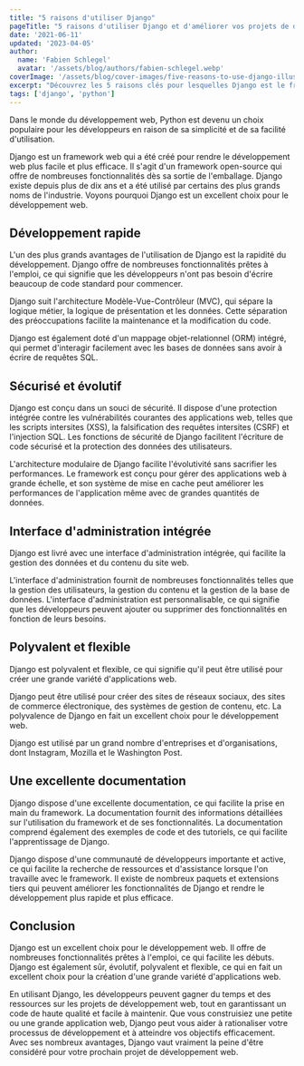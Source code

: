 ```yaml
---
title: "5 raisons d'utiliser Django"
pageTitle: "5 raisons d'utiliser Django et d'améliorer vos projets de développement Web"
date: '2021-06-11'
updated: '2023-04-05'
author:
  name: 'Fabien Schlegel'
  avatar: '/assets/blog/authors/fabien-schlegel.webp'
coverImage: '/assets/blog/cover-images/five-reasons-to-use-django-illustration-fr.webp'
excerpt: "Découvrez les 5 raisons clés pour lesquelles Django est le framework idéal pour vos projets de développement web. De son architecture robuste à son écosystème complet de bibliothèques et d'outils, apprenez comment Django peut vous aider à créer des applications web puissantes et évolutives."
tags: ['django', 'python']
---
```


Dans le monde du développement web, Python est devenu un choix populaire pour les développeurs en raison de sa simplicité et de sa facilité d'utilisation.

Django est un framework web qui a été créé pour rendre le développement web plus facile et plus efficace. Il s'agit d'un framework open-source qui offre de nombreuses fonctionnalités dès sa sortie de l'emballage. Django existe depuis plus de dix ans et a été utilisé par certains des plus grands noms de l'industrie. Voyons pourquoi Django est un excellent choix pour le développement web.

## Développement rapide

L'un des plus grands avantages de l'utilisation de Django est la rapidité du développement. Django offre de nombreuses fonctionnalités prêtes à l'emploi, ce qui signifie que les développeurs n'ont pas besoin d'écrire beaucoup de code standard pour commencer.

Django suit l'architecture Modèle-Vue-Contrôleur (MVC), qui sépare la logique métier, la logique de présentation et les données. Cette séparation des préoccupations facilite la maintenance et la modification du code.

Django est également doté d'un mappage objet-relationnel (ORM) intégré, qui permet d'interagir facilement avec les bases de données sans avoir à écrire de requêtes SQL.

## Sécurisé et évolutif

Django est conçu dans un souci de sécurité. Il dispose d'une protection intégrée contre les vulnérabilités courantes des applications web, telles que les scripts intersites (XSS), la falsification des requêtes intersites (CSRF) et l'injection SQL. Les fonctions de sécurité de Django facilitent l'écriture de code sécurisé et la protection des données des utilisateurs.

L'architecture modulaire de Django facilite l'évolutivité sans sacrifier les performances. Le framework est conçu pour gérer des applications web à grande échelle, et son système de mise en cache peut améliorer les performances de l'application même avec de grandes quantités de données.

## Interface d'administration intégrée

Django est livré avec une interface d'administration intégrée, qui facilite la gestion des données et du contenu du site web.

L'interface d'administration fournit de nombreuses fonctionnalités telles que la gestion des utilisateurs, la gestion du contenu et la gestion de la base de données. L'interface d'administration est personnalisable, ce qui signifie que les développeurs peuvent ajouter ou supprimer des fonctionnalités en fonction de leurs besoins.

## Polyvalent et flexible

Django est polyvalent et flexible, ce qui signifie qu'il peut être utilisé pour créer une grande variété d'applications web.

Django peut être utilisé pour créer des sites de réseaux sociaux, des sites de commerce électronique, des systèmes de gestion de contenu, etc. La polyvalence de Django en fait un excellent choix pour le développement web.

Django est utilisé par un grand nombre d'entreprises et d'organisations, dont Instagram, Mozilla et le Washington Post.

## Une excellente documentation

Django dispose d'une excellente documentation, ce qui facilite la prise en main du framework. La documentation fournit des informations détaillées sur l'utilisation du framework et de ses fonctionnalités. La documentation comprend également des exemples de code et des tutoriels, ce qui facilite l'apprentissage de Django.

Django dispose d'une communauté de développeurs importante et active, ce qui facilite la recherche de ressources et d'assistance lorsque l'on travaille avec le framework. Il existe de nombreux paquets et extensions tiers qui peuvent améliorer les fonctionnalités de Django et rendre le développement plus rapide et plus efficace.

## Conclusion

Django est un excellent choix pour le développement web. Il offre de nombreuses fonctionnalités prêtes à l'emploi, ce qui facilite les débuts. Django est également sûr, évolutif, polyvalent et flexible, ce qui en fait un excellent choix pour la création d'une grande variété d'applications web.

En utilisant Django, les développeurs peuvent gagner du temps et des ressources sur les projets de développement web, tout en garantissant un code de haute qualité et facile à maintenir. Que vous construisiez une petite ou une grande application web, Django peut vous aider à rationaliser votre processus de développement et à atteindre vos objectifs efficacement. Avec ses nombreux avantages, Django vaut vraiment la peine d'être considéré pour votre prochain projet de développement web.

